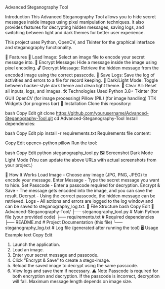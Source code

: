 Advanced Steganography Tool







Introduction
This Advanced Steganography Tool allows you to hide secret messages inside images using pixel manipulation techniques. It also provides features for decrypting hidden messages, saving logs, and switching between light and dark themes for better user experience.

This project uses Python, OpenCV, and Tkinter for the graphical interface and steganography functionality.

📸 Features
📂 Load Image: Select an image file to encode your secret message into.
🔐 Encrypt Message: Hide a message inside the image using pixel encoding.
🔓 Decrypt Message: Retrieve the hidden message from the encoded image using the correct passcode.
💾 Save Logs: Save the log of activities and errors to a file for record keeping.
🎨 Dark/Light Mode: Toggle between hacker-style dark theme and clean light theme.
🧹 Clear All: Reset all inputs, logs, and images.
🛠️ Technologies Used
Python 3.8+
Tkinter (for GUI)
OpenCV (for image processing)
Pillow (PIL) (for image handling)
TTK Widgets (for progress bar)
📂 Installation
Clone this repository:

bash
Copy
Edit
git clone https://github.com/yourusername/Advanced-Steganography-Tool.git
cd Advanced-Steganography-Tool
Install dependencies:

bash
Copy
Edit
pip install -r requirements.txt
Requirements file content:

Copy
Edit
opencv-python
pillow
Run the tool:

bash
Copy
Edit
python steganography_tool.py
🖼️ Screenshot
Dark Mode	Light Mode
(You can update the above URLs with actual screenshots from your project.)

🔑 How It Works
Load Image - Choose any image (JPG, PNG, JPEG) to encode your message.
Enter Message - Type the secret message you want to hide.
Set Passcode - Enter a passcode required for decryption.
Encrypt & Save - The message gets encoded into the image, and you can save the result.
Decrypt - Using the correct passcode, the hidden message can be retrieved.
Logs - All actions and errors are logged to the log window and can be saved to steganography_log.txt.
📖 File Structure
bash
Copy
Edit
📂 Advanced-Steganography-Tool/
├── steganography_tool.py        # Main Python file (your provided code)
├── requirements.txt             # Required dependencies
├── README.md                     # Project Documentation (this file)
└── steganography_log.txt         # Log file (generated after running the tool)
🖥️ Usage Example
text
Copy
Edit
1. Launch the application.
2. Load an image.
3. Enter your secret message and passcode.
4. Click "Encrypt & Save" to create a stego-image.
5. Reload the saved image to decrypt using the same passcode.
6. View logs and save them if necessary.
⚠️ Note
Passcode is required for both encryption and decryption.
If the passcode is incorrect, decryption will fail.
Maximum message length depends on image size.
